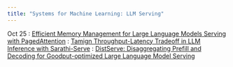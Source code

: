 ```yaml
---
title: "Systems for Machine Learning: LLM Serving"
---
```

Oct 25
: [Efficient Memory Management for Large Language Models Serving with PagedAttention](https://dl.acm.org/doi/10.1145/3600006.3613165)
: [Tamign Throughput-Latency Tradeoff in LLM Inference with Sarathi-Serve](https://www.usenix.org/conference/osdi24/presentation/agrawal)
: [DistServe: Disaggregating Prefill and Decoding for Goodput-optimized Large Language Model Serving](https://www.usenix.org/conference/osdi24/presentation/zhong-yinmin)